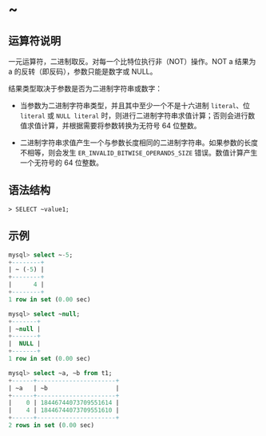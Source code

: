 # **~**

## **运算符说明**

一元运算符，二进制取反。对每一个比特位执行非（NOT）操作。NOT a 结果为 a 的反转（即反码），参数只能是数字或 NULL。

结果类型取决于参数是否为二进制字符串或数字：

- 当参数为二进制字符串类型，并且其中至少一个不是十六进制 `literal`、位 `literal` 或 `NULL literal` 时，则进行二进制字符串求值计算；否则会进行数值求值计算，并根据需要将参数转换为无符号 64 位整数。

- 二进制字符串求值产生一个与参数长度相同的二进制字符串。如果参数的长度不相等，则会发生 `ER_INVALID_BITWISE_OPERANDS_SIZE` 错误。数值计算产生一个无符号的 64 位整数。

## **语法结构**

```
> SELECT ~value1;
```

## **示例**

```sql
mysql> select ~-5;
+--------+
| ~ (-5) |
+--------+
|      4 |
+--------+
1 row in set (0.00 sec)

mysql> select ~null;
+-------+
| ~null |
+-------+
|  NULL |
+-------+
1 row in set (0.00 sec)

mysql> select ~a, ~b from t1;
+------+----------------------+
| ~a   | ~b                   |
+------+----------------------+
|    0 | 18446744073709551614 |
|    4 | 18446744073709551610 |
+------+----------------------+
2 rows in set (0.00 sec)
```